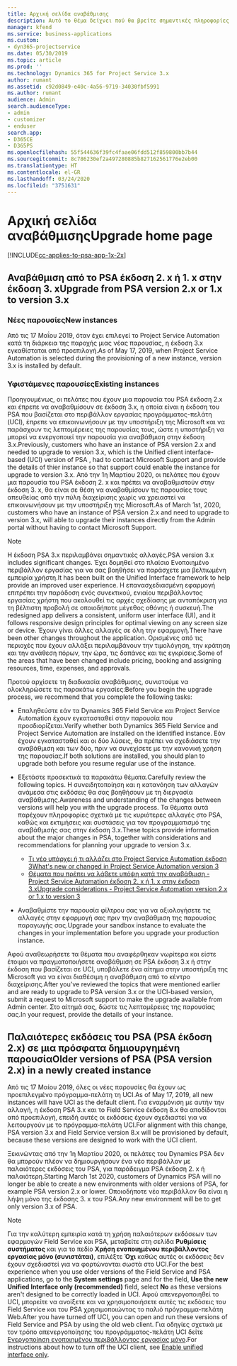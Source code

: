 ```yaml
---
title: Αρχική σελίδα αναβάθμισης
description: Αυτό το θέμα δείχνει πού θα βρείτε σημαντικές πληροφορίες σχετικά με τις νέες και τις τροποποιημένες δυνατότητες του Dynamics 365 Project Service Automation και τη διεργασία για την αναβάθμιση στην πιο πρόσφατη έκδοση.
manager: kfend
ms.service: business-applications
ms.custom:
- dyn365-projectservice
ms.date: 05/30/2019
ms.topic: article
ms.prod: ''
ms.technology: Dynamics 365 for Project Service 3.x
author: rumant
ms.assetid: c92d0849-e40c-4a56-9719-34030fbf5991
ms.author: rumant
audience: Admin
search.audienceType:
- admin
- customizer
- enduser
search.app:
- D365CE
- D365PS
ms.openlocfilehash: 55f544636f39fc4faae06fdd512f859800bb7b44
ms.sourcegitcommit: 8c786230ef2a497280885b827162561776e2eb00
ms.translationtype: HT
ms.contentlocale: el-GR
ms.lasthandoff: 03/24/2020
ms.locfileid: "3751631"
---
```

# <a name="upgrade-home-page"></a><span data-ttu-id="cbb61-103">Αρχική σελίδα αναβάθμισης</span><span class="sxs-lookup"><span data-stu-id="cbb61-103">Upgrade home page</span></span>

[!INCLUDE[cc-applies-to-psa-app-1x-2x](../includes/cc-applies-to-psa-app-1x-2x.md)]

## <a name="upgrade-from-psa-version-2x-or-1x-to-version-3x"></a><span data-ttu-id="cbb61-104">Αναβάθμιση από το PSA έκδοση 2. x ή 1. x στην έκδοση 3. x</span><span class="sxs-lookup"><span data-stu-id="cbb61-104">Upgrade from PSA version 2.x or 1.x to version 3.x</span></span>

### <a name="new-instances"></a><span data-ttu-id="cbb61-105">Νέες παρουσίες</span><span class="sxs-lookup"><span data-stu-id="cbb61-105">New instances</span></span>

<span data-ttu-id="cbb61-106">Από τις 17 Μαΐου 2019, όταν έχει επιλεγεί το Project Service Automation κατά τη διάρκεια της παροχής μιας νέας παρουσίας, η έκδοση 3.x εγκαθίσταται από προεπιλογή.</span><span class="sxs-lookup"><span data-stu-id="cbb61-106">As of May 17, 2019, when Project Service Automation is selected during the provisioning of a new instance, version 3.x is installed by default.</span></span>

### <a name="existing-instances"></a><span data-ttu-id="cbb61-107">Υφιστάμενες παρουσίες</span><span class="sxs-lookup"><span data-stu-id="cbb61-107">Existing instances</span></span>

<span data-ttu-id="cbb61-108">Προηγουμένως, οι πελάτες που έχουν μια παρουσία του PSA έκδοση 2.x και έπρεπε να αναβαθμίσουν σε έκδοση 3.x, η οποία είναι η έκδοση του PSA που βασίζεται στο περιβάλλον εργασίας προγράμματος-πελάτη (UCI), έπρεπε να επικοινωνήσουν με την υποστήριξη της Microsoft και να παράσχουν τις λεπτομέρειες της παρουσίας τους, ώστε η υποστήριξη να μπορεί να ενεργοποιεί την παρουσία για αναβάθμιση στην έκδοση 3.x.</span><span class="sxs-lookup"><span data-stu-id="cbb61-108">Previously, customers who have an instance of PSA version 2.x and needed to upgrade to version 3.x, which is the Unified client interface-based (UCI) version of PSA , had to contact Microsoft Support and provide the details of thier instance so that support could enable the instance for upgrade to version 3.x.</span></span> <span data-ttu-id="cbb61-109">Από την 1η Μαρτίου 2020, οι πελάτες που έχουν μια παρουσία του PSA έκδοση 2. x και πρέπει να αναβαθμιστούν στην έκδοση 3. x, θα είναι σε θέση να αναβαθμίσουν τις παρουσίες τους απευθείας από την πύλη διαχείρισης χωρίς να χρειαστεί να επικοινωνήσουν με την υποστήριξη της Microsoft.</span><span class="sxs-lookup"><span data-stu-id="cbb61-109">As of March 1st, 2020, customers who have an instance of PSA version 2.x and need to upgrade to version 3.x, will able to upgrade their instances directly from the Admin portal without having to contact Microsoft Support.</span></span>  

> [!NOTE]
> <span data-ttu-id="cbb61-110">Η έκδοση PSA 3.x περιλαμβάνει σημαντικές αλλαγές.</span><span class="sxs-lookup"><span data-stu-id="cbb61-110">PSA version 3.x includes significant changes.</span></span> <span data-ttu-id="cbb61-111">Έχει δομηθεί στο πλαίσιο Ενοποιημένο περιβάλλον εργασίας για να σας βοηθήσει να παράσχετε μια βελτιωμένη εμπειρία χρήστη.</span><span class="sxs-lookup"><span data-stu-id="cbb61-111">It has been built on the Unified Interface framework to help provide an improved user experience.</span></span> <span data-ttu-id="cbb61-112">Η επανασχεδιασμένη εφαρμογή επιτρέπει την παράδοση ενός συνεκτικού, ενιαίου περιβάλλοντος εργασίας χρήστη που ακολουθεί τις αρχές σχεδίασης με ανταπόκριση για τη βέλτιστη προβολή σε οποιοδήποτε μέγεθος οθόνης ή συσκευή.</span><span class="sxs-lookup"><span data-stu-id="cbb61-112">The redesigned app delivers a consistent, uniform user interface (UI), and it follows responsive design principles for optimal viewing on any screen size or device.</span></span> <span data-ttu-id="cbb61-113">Έχουν γίνει άλλες αλλαγές σε όλη την εφαρμογή.</span><span class="sxs-lookup"><span data-stu-id="cbb61-113">There have been other changes throughout the application.</span></span> <span data-ttu-id="cbb61-114">Ορισμένες από τις περιοχές που έχουν αλλάξει περιλαμβάνουν την τιμολόγηση, την κράτηση και την ανάθεση πόρων, την ώρα, τις δαπάνες και τις εγκρίσεις.</span><span class="sxs-lookup"><span data-stu-id="cbb61-114">Some of the areas that have been changed include pricing, booking and assigning resources, time, expenses, and approvals.</span></span>

<span data-ttu-id="cbb61-115">Προτού αρχίσετε τη διαδικασία αναβάθμισης, συνιστούμε να ολοκληρώσετε τις παρακάτω εργασίες:</span><span class="sxs-lookup"><span data-stu-id="cbb61-115">Before you begin the upgrade process, we recommend that you complete the following tasks:</span></span>

- <span data-ttu-id="cbb61-116">Επαληθεύστε εάν τα Dynamics 365 Field Service και Project Service Automation έχουν εγκατασταθεί στην παρουσία που προσδιορίζεται.</span><span class="sxs-lookup"><span data-stu-id="cbb61-116">Verify whether both Dynamics 365 Field Service and Project Service Automation are installed on the identified instance.</span></span> <span data-ttu-id="cbb61-117">Εάν έχουν εγκατασταθεί και οι δύο λύσεις, θα πρέπει να σχεδιάσετε την αναβάθμιση και των δύο, πριν να συνεχίσετε με την κανονική χρήση της παρουσίας.</span><span class="sxs-lookup"><span data-stu-id="cbb61-117">If both solutions are installed, you should plan to upgrade both before you resume regular use of the instance.</span></span>
- <span data-ttu-id="cbb61-118">Εξετάστε προσεκτικά τα παρακάτω θέματα.</span><span class="sxs-lookup"><span data-stu-id="cbb61-118">Carefully review the following topics.</span></span> <span data-ttu-id="cbb61-119">Η συνειδητοποίηση και η κατανόηση των αλλαγών ανάμεσα στις εκδόσεις θα σας βοηθήσουν με τη διεργασία αναβάθμισης.</span><span class="sxs-lookup"><span data-stu-id="cbb61-119">Awareness and understanding of the changes between versions will help you with the upgrade process.</span></span> <span data-ttu-id="cbb61-120">Τα θέματα αυτά παρέχουν πληροφορίες σχετικά με τις κυριότερες αλλαγές στο PSA, καθώς και εκτιμήσεις και συστάσεις για τον προγραμματισμό της αναβάθμισής σας στην έκδοση 3.x.</span><span class="sxs-lookup"><span data-stu-id="cbb61-120">These topics provide information about the major changes in PSA, together with considerations and recommendations for planning your upgrade to version 3.x.</span></span>

    - [<span data-ttu-id="cbb61-121">Τι νέο υπάρχει ή τι αλλάζει στο Project Service Automation έκδοση 3</span><span class="sxs-lookup"><span data-stu-id="cbb61-121">What's new or changed in Project Service Automation version 3</span></span>](whats-new-changed-v3.md)
    - [<span data-ttu-id="cbb61-122">Θέματα που πρέπει να λάβετε υπόψη κατά την αναβάθμιση - Project Service Automation έκδοση 2. x ή 1. x στην έκδοση 3.x</span><span class="sxs-lookup"><span data-stu-id="cbb61-122">Upgrade considerations - Project Service Automation version 2.x or 1.x to version 3</span></span>](upgrade-v3.md)

- <span data-ttu-id="cbb61-123">Αναβαθμίστε την παρουσία φίλτρου σας για να αξιολογήσετε τις αλλαγές στην εφαρμογή σας πριν την αναβάθμιση της παρουσίας παραγωγής σας.</span><span class="sxs-lookup"><span data-stu-id="cbb61-123">Upgrade your sandbox instance to evaluate the changes in your implementation before you upgrade your production instance.</span></span>

<span data-ttu-id="cbb61-124">Αφού αναθεωρήσετε τα θέματα που αναφέρθηκαν νωρίτερα και είστε έτοιμοι να πραγματοποιήσετε αναβάθμιση σε PSA έκδοση 3.x ή στην έκδοση που βασίζεται σε UCI, υποβάλετε ένα αίτημα στην υποστήριξη της Microsoft για να είναι διαθέσιμη η αναβάθμιση από το κέντρο διαχείρισης.</span><span class="sxs-lookup"><span data-stu-id="cbb61-124">After you've reviewed the topics that were mentioned earlier and are ready to upgrade to PSA version 3.x or the UCI-based version, submit a request to Microsoft support to make the upgrade available from Admin center.</span></span> <span data-ttu-id="cbb61-125">Στο αίτημά σας, δώστε τις λεπτομέρειες της παρουσίας σας.</span><span class="sxs-lookup"><span data-stu-id="cbb61-125">In your request, provide the details of your instance.</span></span>

## <a name="older-versions-of-psa-psa-version-2x-in-a-newly-created-instance"></a><span data-ttu-id="cbb61-126">Παλαιότερες εκδόσεις του PSA (PSA έκδοση 2.x) σε μια πρόσφατα δημιουργημένη παρουσία</span><span class="sxs-lookup"><span data-stu-id="cbb61-126">Older versions of PSA (PSA version 2.x) in a newly created instance</span></span>

<span data-ttu-id="cbb61-127">Από τις 17 Μαίου 2019, όλες οι νέες παρουσίες θα έχουν ως προεπιλεγμένο πρόγραμμα-πελάτη τη UCI.</span><span class="sxs-lookup"><span data-stu-id="cbb61-127">As of May 17, 2019, all new instances will have UCI as the default client.</span></span> <span data-ttu-id="cbb61-128">Για εναρμόνιση με αυτήν την αλλαγή, η έκδοση PSA 3.x και το Field Service έκδοση 8.x θα αποδίδονται από προεπιλογή, επειδή αυτές οι εκδόσεις έχουν σχεδιαστεί για να λειτουργούν με το πρόγραμμα-πελάτη UCI.</span><span class="sxs-lookup"><span data-stu-id="cbb61-128">For alignment with this change, PSA version 3.x and Field Service version 8.x will be provisioned by default, because these versions are designed to work with the UCI client.</span></span>

<span data-ttu-id="cbb61-129">Ξεκινώντας από την 1η Μαρτίου 2020, οι πελάτες του Dynamics PSA δεν θα μπορούν πλέον να δημιουργήσουν ένα νέο περιβάλλον με παλαιότερες εκδόσεις του PSA, για παράδειγμα PSA έκδοση 2. x ή παλαιότερη.</span><span class="sxs-lookup"><span data-stu-id="cbb61-129">Starting March 1st 2020, customers of Dynamics PSA will no longer be able to create a new environments with older versions of PSA, for example PSA version 2.x or lower.</span></span> <span data-ttu-id="cbb61-130">Οποιοδήποτε νέο περιβάλλον θα είναι η λήψη μόνο της έκδοσης 3. x του PSA.</span><span class="sxs-lookup"><span data-stu-id="cbb61-130">Any new environment will be to get only version 3.x of PSA.</span></span>

> [!NOTE]
> <span data-ttu-id="cbb61-131">Για την καλύτερη εμπειρία κατά τη χρήση παλαιότερων εκδόσεων των εφαρμογών Field Service και PSA, μεταβείτε στη σελίδα **Ρυθμίσεις συστήματος** και για το πεδίο **Χρήση ενοποιημένου περιβάλλοντος εργασίας μόνο (συνιστάται)**, επιλέξτε **Όχι** καθώς αυτές οι εκδόσεις δεν έχουν σχεδιαστεί για να φορτώνονται σωστά στο UCI.</span><span class="sxs-lookup"><span data-stu-id="cbb61-131">For the best experience when you use older versions of the Field Service and PSA applications, go to the **System settings** page and for the field, **Use the new Unified Interface only (recommended)** field, select **No** as these versions aren't designed to be correctly loaded in UCI.</span></span> <span data-ttu-id="cbb61-132">Αφού απενεργοποιηθεί το UCI, μπορείτε να ανοίξετε και να χρησιμοποιήσετε αυτές τις εκδόσεις του Field Service και του PSA χρησιμοποιώντας το παλιό πρόγραμμα-πελάτη Web.</span><span class="sxs-lookup"><span data-stu-id="cbb61-132">After you have turned off UCI, you can open and run these versions of Field Service and PSA by using the old web client.</span></span> <span data-ttu-id="cbb61-133">Για οδηγίες σχετικά με τον τρόπο απενεργοποίησης του προγράμματος-πελάτη UCI δείτε [Ενεργοποίηση ενοποιημένου περιβάλλοντος εργασίας μόνο](../admin/enable-unified-interface-only.md).</span><span class="sxs-lookup"><span data-stu-id="cbb61-133">For instructions about how to turn off the UCI client, see [Enable unified interface only](../admin/enable-unified-interface-only.md).</span></span>
